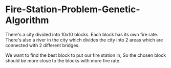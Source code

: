 # Fire-Station-Problem-Genetic-Algorithm

There's a city divided into 10x10 blocks.
Each block has its own fire rate.
There's also a river in the city which divides the city into 2 areas which are connected with 2 different bridges.

We want to find the best block to put our fire station in, So the chosen block should be more close to the blocks with more fire rate.
